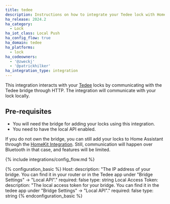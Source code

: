 ```yaml
---
title: tedee
description: Instructions on how to integrate your Tedee lock with Home Assistant.
ha_release: 2024.2
ha_category:
  - Lock
ha_iot_class: Local Push
ha_config_flow: true
ha_domain: tedee
ha_platforms:
  - lock
ha_codeowners:
  - '@zweckj'
  - '@patrickhilker'
ha_integration_type: integration
---
```


This integration interacts with your [Tedee](https://tedee.com) locks by communicating with the Tedee bridge through HTTP. The integration will communicate with your lock locally.

## Pre-requisites

- You will need the bridge for adding your locks using this integration.
- You need to have the local API enabled.

If you do not own the bridge, you can still add your locks to Home Assistant through the [HomeKit Integration](./_integrations/homekit.markdown). Still, communication will happen over Bluetooth in that case, and features will be limited.

{% include integrations/config_flow.md %}

{% configuration_basic %}
Host:
  description: "The IP address of your bridge. You can find it in your router or in the Tedee app under \"Bridge Settings\" -> \"Local API\"."
  required: false
  type: string
Local Access Token:
  description: "The local access token for your bridge. You can find it in the tedee app under \"Bridge Settings\" -> \"Local API\"."
  required: false
  type: string
{% endconfiguration_basic %}
